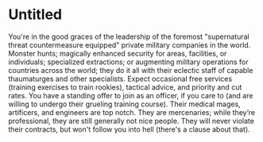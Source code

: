 # Untitled

You're in the good graces of the leadership of the foremost "supernatural threat countermeasure equipped" private military companies in the world. Monster hunts; magically enhanced security for areas, facilities, or individuals; specialized extractions; or augmenting military operations for countries across the world; they do it all with their eclectic staff of capable thaumaturges and other specialists. Expect occasional free services (training exercises to train rookies), tactical advice, and priority and cut rates. You have a standing offer to join as an officer, if you care to (and are willing to undergo their grueling training course). Their medical mages, artificers, and engineers are top notch. They are mercenaries; while they’re professional, they are still generally not nice people. They will never violate their contracts, but won't follow you into hell (there's a clause about that).